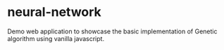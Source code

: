 # neural-network
Demo web application to showcase the basic implementation of Genetic algorithm using vanilla javascript.
